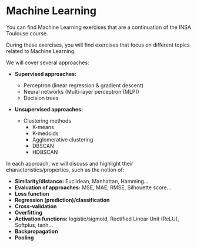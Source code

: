 # Machine Learning

You can find Machine Learning exercises that are a continuation of the INSA Toulouse course.

During these exercises, you will find exercises that focus on different topics related to Machine Learning.

We will cover several approaches:

* **Supervised approaches:**
    * Perceptron (linear regression & gradient descent)
    * Neural networks (Multi-layer perceptron (MLP))
    * Decision trees
 
* **Unsupervised approaches:**
    * Clustering methods
        * K-means
        * K-medoids
        * Agglomerative clustering
        * DBSCAN
        * HDBSCAN

In each approach, we will discuss and highlight their characteristics/properties, such as the notion of:

* **Similarity/distance:** Euclidean, Manhattan, Hamming...
* **Evaluation of approaches:** MSE, MAE, RMSE, Silhouette score...
* **Loss function**
* **Regression (prediction)/classification**
* **Cross-validation**
* **Overfitting**
* **Activation functions:** logistic/sigmoid, Rectified Linear Unit (ReLU), Softplus, tanh...
* **Backpropagation**
* **Pooling**


<!---
# Machine Learning

Vous pouvez trouver des TPs en lien avec le Machine Learning qui font suite au cours de l'INSA Toulouse. 

Au cours de ces TP, vous trouverez des TP qui auront des focus sur des sujets différents en lien avec le Machine Learning.

On abordera plusieurs approches
- Approches supervisées
    - Perceptron (régression linéaire & descente de gradient)
    - Réseaux de neurones (Multi-layer perceptron (MLP))
    - Arbres de décisions
- Approches non supervisées
    - Méthodes de Clustering
        - K-means
        - K-medoids
        - Clustering agglomératif
        - DBSCAN
        - HDBSCAN
     
Dans chaque approche, on abordera et soulignera leurs caractéristiques/propriétés, comme par exemple, la notion de :

- Similarité / Distance (Euclidienne, Manhattan, Hamming...)
- Evaluation des approches (MSE, MAE, RMSE, Silhouette score...)
- Fonction de perte / Loss function
- Régression (prédiction) / Classification
- Validation croisée
- Overfitting
- Fonctions d'activation (logistique / sigmoide, Rectified Linear Unit (ReLu), Softplus, tanh...)
- Backpropagation
- Pooling-->
